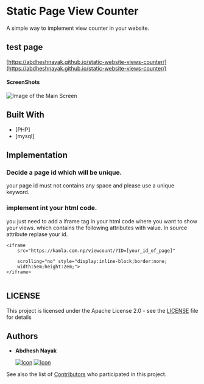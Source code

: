 # Static Page View Counter

A simple way to implement view counter in your website.

## test page

[https://abdheshnayak.github.io/static-website-views-counter/](https://abdheshnayak.github.io/static-website-views-counter/)

#### ScreenShots

![Image of the Main Screen](screenshots/1.png)


## Built With

* [PHP]
* [mysql]

## Implementation

### Decide a page id which will be unique.

your page id must not contains any space and please use a unique keyword.

### implement int your html code.

you just need to add a iframe tag in your html code where you want to show your views. which contains the following attributes with value.
In source attribute replase your id.

```
<iframe  
	src="https://kamla.com.np/viewcount/?ID=[your_id_of_page]" 
	
	scrolling="no" style="display:inline-block;border:none;
	width:5em;height:2em;">
</iframe>


```

## LICENSE

This project is licensed under the Apache License 2.0 - see the [LICENSE](LICENSE) file for details

## Authors

* **Abdhesh Nayak**

	[![Icon](https://img.shields.io/badge/Github-lightgrey)](https://github.com/abdheshnayak) [![Icon](https://img.shields.io/badge/LinkedIn-blue)](https://www.linkedin.com/in/abdhesh-nayak/)

See also the list of [Contributors](https://github.com/abdheshnayak/OffChat/contributors) who participated in this project.
